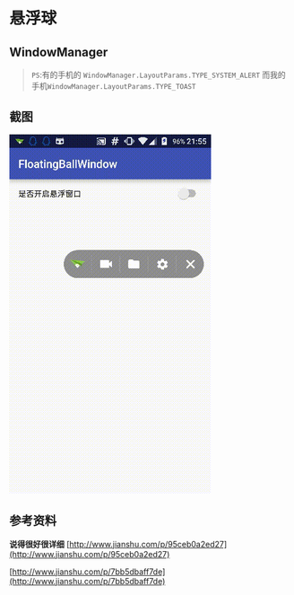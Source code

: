 # 悬浮球

## WindowManager

>`PS`:有的手机的 `WindowManager.LayoutParams.TYPE_SYSTEM_ALERT`
>而我的手机`WindowManager.LayoutParams.TYPE_TOAST`

## 截图
![](art/A1464789483904.gif)

## 参考资料
**说得很好很详细**
[http://www.jianshu.com/p/95ceb0a2ed27](http://www.jianshu.com/p/95ceb0a2ed27)

[http://www.jianshu.com/p/7bb5dbaff7de](http://www.jianshu.com/p/7bb5dbaff7de)

